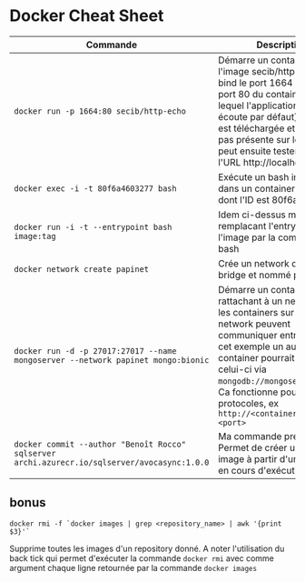 # Docker Cheat Sheet

Commande | Description
--- | ---
`docker run -p 1664:80 secib/http-echo` | Démarre un container avec l'image secib/http-echo et bind le port 1664 local sur le port 80 du container (port sur lequel l'application http-echo écoute par défaut). L'image est téléchargée et installée si pas présente sur le poste. On peut ensuite tester l'appli via l'URL http://localhost:1664
`docker exec -i -t 80f6a4603277 bash` | Exécute un bash interactif dans un container existant dont l'ID est 80f6a4603277
`docker run -i -t --entrypoint bash image:tag` | Idem ci-dessus mais en remplacant l'entry point de l'image par la commande bash
`docker network create papinet` | Crée un network de type bridge et nommé papinet
`docker run -d -p 27017:27017 --name mongoserver --network papinet mongo:bionic` | Démarre un container en le rattachant à un network. Tous les containers sur le même network peuvent communiquer entre eux, dans cet exemple un autre container pourrait accéder à celui-ci via `mongodb://mongoserver:27017`. Ca fonctionne pour tous les protocoles, ex `http://<containername>:<port>`
`docker commit --author "Benoît Rocco" sqlserver archi.azurecr.io/sqlserver/avocasync:1.0.0` | Ma commande préférée :) Permet de créer une nouvelle image à partir d'un container en cours d'exécution

## bonus

```
docker rmi -f `docker images | grep <repository_name> | awk '{print $3}'`
```

Supprime toutes les images d'un repository donné. A noter l'utilisation du back tick qui permet d'exécuter la commande `docker rmi` avec comme argument chaque ligne retournée par la commande `docker images`

